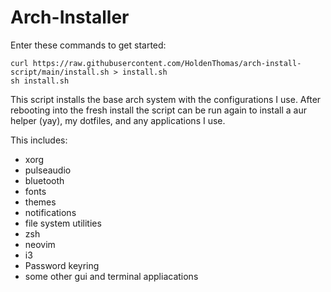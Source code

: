 # Arch-Installer
Enter these commands to get started:
```
curl https://raw.githubusercontent.com/HoldenThomas/arch-install-script/main/install.sh > install.sh
sh install.sh
```

This script installs the base arch system with the configurations I use.
After rebooting into the fresh install the script can be run again to install a aur helper (yay), my dotfiles, and any applications I use.

This includes:
- xorg
- pulseaudio
- bluetooth
- fonts
- themes
- notifications
- file system utilities
- zsh
- neovim
- i3
- Password keyring
- some other gui and terminal appliacations
